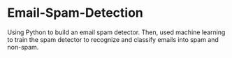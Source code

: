 # Email-Spam-Detection
Using Python to build an email spam detector. Then, used machine learning to train the spam detector to recognize and classify emails into spam and non-spam. 
